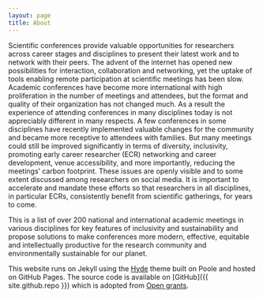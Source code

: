 ```yaml
---
layout: page
title: About
---
```


Scientific conferences provide valuable opportunities for researchers across career stages and disciplines to present their latest work and to network with their peers. The advent of the internet has opened new possibilities for interaction, collaboration and networking, yet the uptake of tools enabling remote participation at scientific meetings has been slow. Academic conferences have become more international with high proliferation in the number of meetings and attendees, but the format and quality of their organization has not changed much. As a result the experience of attending conferences in many disciplines today is not appreciably different in many respects. A few conferences in some disciplines have recently implemented valuable changes for the community and became more receptive to attendees with families. But many meetings could still be improved significantly in terms of diversity, inclusivity, promoting early career researcher (ECR) networking and career development, venue accessibility, and more importantly, reducing the meetings’ carbon footprint. These issues are openly visible and to some extent discussed among researchers on social media. It is important to accelerate and mandate these efforts so that researchers in all disciplines, in particular ECRs, consistently benefit from scientific gatherings, for years to come.

This is a list of over 200 national and international academic meetings in various disciplines for key features of inclusivity and sustainability and propose solutions to make conferences more modern, effective, equitable and intellectually productive for the research community and environmentally sustainable for our planet. 


This website runs on Jekyll using the [Hyde](http://hyde.getpoole.com) theme built on Poole and hosted on GitHub Pages.
The source code is available on [GitHub]({{ site.github.repo }}) which is adopted from [Open grants](https://github.com/weecology/ogrants).

